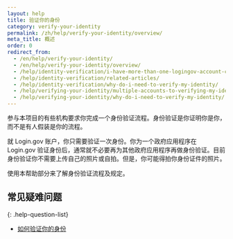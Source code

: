 ```yaml
---
layout: help
title: 验证你的身份
category: verify-your-identity
permalink: /zh/help/verify-your-identity/overview/
meta_title: 概述
order: 0
redirect_from:
  - /en/help/verify-your-identity/
  - /en/help/verify-your-identity/overview/
  - /help/identity-verification/i-have-more-than-one-logingov-account-can-I-verify-my-identity-for-all-of-them/
  - /help/identity-verification/related-articles/
  - /help/identity-verification/why-do-i-need-to-verify-my-identity/
  - /help/verifying-your-identity/multiple-accounts-to-verifying-my-identity-for/
  - /help/verifying-your-identity/why-do-i-need-to-verify-my-identity/
---
```


参与本项目的有些机构要求你完成一个身份验证流程。身份验证是你证明你是你，而不是有人假装是你的流程。

就 Login.gov 账户，你只需要验证一次身份。你为一个政府应用程序在 Login.gov 验证身份后，通常就不必要再为其他政府应用程序再做身份验证。目前身份验证你不需要上传自己的照片或自拍。但是，你可能得拍你身份证件的照片。

使用本帮助部分来了解身份验证流程及规定。

## 常见疑难问题

{: .help-question-list}
* [如何验证你的身份](/help/verify-your-identity/how-to-verify-your-identity/)
